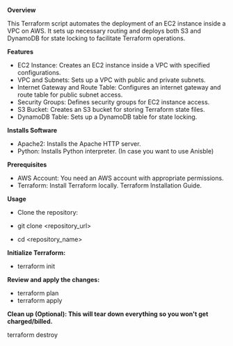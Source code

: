 
**Overview**

This Terraform script automates the deployment of an EC2 instance inside a VPC on AWS. It sets up necessary routing and deploys both S3 and DynamoDB for state locking to facilitate Terraform operations.

**Features**

- EC2 Instance: Creates an EC2 instance inside a VPC with specified configurations.
- VPC and Subnets: Sets up a VPC with public and private subnets.
- Internet Gateway and Route Table: Configures an internet gateway and route table for public subnet access.
- Security Groups: Defines security groups for EC2 instance access.
- S3 Bucket: Creates an S3 bucket for storing Terraform state files.
- DynamoDB Table: Sets up a DynamoDB table for state locking.

**Installs Software**

- Apache2: Installs the Apache HTTP server.
- Python: Installs Python interpreter. (In case you want to use Anisble)

**Prerequisites**

- AWS Account: You need an AWS account with appropriate permissions.
- Terraform: Install Terraform locally. Terraform Installation Guide.

**Usage**
- Clone the repository:

- git clone <repository_url>
- cd <repository_name>

**Initialize Terraform:**

- terraform init

**Review and apply the changes:**


- terraform plan
- terraform apply

**Clean up (Optional): This will tear down everything so you won't get charged/billed.**

terraform destroy
